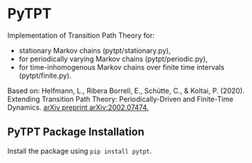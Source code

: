 ﻿# PyTPT

Implementation of Transition Path Theory for:
- stationary Markov chains (pytpt/stationary.py),
- for periodically varying Markov chains (pytpt/periodic.py),
- for time-inhomogenous Markov chains over finite time intervals (pytpt/finite.py).

Based on: 
Helfmann, L., Ribera Borrell, E., Schütte, C., & Koltai, P. (2020). Extending Transition Path Theory: Periodically-Driven and Finite-Time Dynamics. [arXiv preprint arXiv:2002.07474.](https://arxiv.org/pdf/2002.07474.pdf)  

## PyTPT Package Installation
Install the package using `pip install pytpt`. 
 
